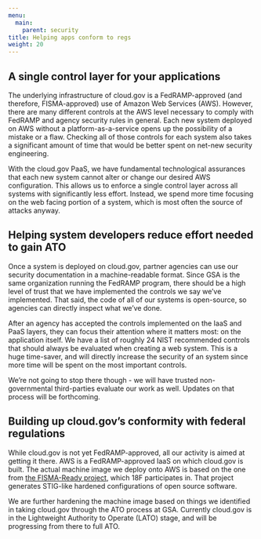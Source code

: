 ```yaml
---
menu:
  main:
    parent: security
title: Helping apps conform to regs
weight: 20
---
```


## A single control layer for your applications

The underlying infrastructure of cloud.gov is a FedRAMP-approved (and therefore, FISMA-approved) use of Amazon Web Services (AWS). However, there are many different controls at the AWS level necessary to comply with FedRAMP and agency security rules in general. Each new system deployed on AWS without a platform-as-a-service opens up the possibility of a mistake or a flaw. Checking all of those controls for each system also takes a significant amount of time that would be better spent on net-new security engineering.

With the cloud.gov PaaS, we have fundamental technological assurances that each new system cannot alter or change our desired AWS configuration. This allows us to enforce a single control layer across all systems with significantly less effort. Instead, we spend more time focusing on the web facing  portion of a system, which is most often the source of attacks anyway.

## Helping system developers reduce effort needed to gain ATO

Once a system is deployed on cloud.gov, partner agencies can use our security documentation in a machine-readable format. Since GSA is the same organization running the FedRAMP program, there should be a high level of trust that we have implemented the controls we say we’ve implemented. That said, the code of all of our systems is open-source, so agencies can directly inspect what we’ve done.

After an agency has accepted the controls implemented on the IaaS and PaaS layers, they can focus their attention where it matters most: on the application itself. We have a list of roughly 24 NIST recommended controls that should always be evaluated when creating a web system. This is a huge time-saver, and will directly increase the security of an system since more time will be spent on the most important controls.

We’re not going to stop there though - we will have trusted non-governmental third-parties evaluate our work as well. Updates on that process will be forthcoming.

## Building up cloud.gov’s conformity with federal regulations

While cloud.gov is not yet FedRAMP-approved, all our activity is aimed at getting it there. AWS is a FedRAMP-approved IaaS on which cloud.gov is built. The actual machine image we deploy onto AWS is based on the one from [the FISMA-Ready project](https://github.com/fisma-ready), which 18F participates in. That project generates STIG-like hardened configurations of open source software.

We are further hardening the machine image based on things we identified in taking cloud.gov through the ATO process at GSA. Currently cloud.gov is in the Lightweight Authority to Operate (LATO) stage, and will be progressing from there to full ATO.
